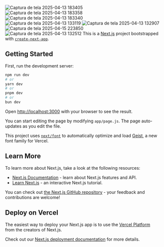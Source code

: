 ![Captura de tela 2025-04-13 183405](https://github.com/user-attachments/assets/3573d209-efec-4cec-8575-384d9f7d04f7)
![Captura de tela 2025-04-13 183358](https://github.com/user-attachments/assets/a864ddda-52ae-4cf3-961d-92d78d6006cc)
![Captura de tela 2025-04-13 183340](https://github.com/user-attachments/assets/45677e29-7e59-4a88-bd9d-ee474034f7cb)
![Captura de tela 2025-04-13 133119](https://github.com/user-attachments/assets/e2556074-5c68-49cb-9a1b-e7196d1ba881)
![Captura de tela 2025-04-13 132907](https://github.com/user-attachments/assets/4e0b316a-f358-4561-9342-cf2f6ff2d05e)
![Captura de tela 2025-04-15 223850](https://github.com/user-attachments/assets/eec1671e-e6a2-4cfb-a8e9-b9ff69130969)
![Captura de tela 2025-04-13 132512](https://github.com/user-attachments/assets/5c7c56be-198a-469d-a027-235aa59a5376)
This is a [Next.js](https://nextjs.org) project bootstrapped with [`create-next-app`](https://nextjs.org/docs/app/api-reference/cli/create-next-app).

## Getting Started

First, run the development server:

```bash
npm run dev
# or
yarn dev
# or
pnpm dev
# or
bun dev
```

Open [http://localhost:3000](http://localhost:3000) with your browser to see the result.

You can start editing the page by modifying `app/page.js`. The page auto-updates as you edit the file.

This project uses [`next/font`](https://nextjs.org/docs/app/building-your-application/optimizing/fonts) to automatically optimize and load [Geist](https://vercel.com/font), a new font family for Vercel.

## Learn More

To learn more about Next.js, take a look at the following resources:

- [Next.js Documentation](https://nextjs.org/docs) - learn about Next.js features and API.
- [Learn Next.js](https://nextjs.org/learn) - an interactive Next.js tutorial.

You can check out [the Next.js GitHub repository](https://github.com/vercel/next.js) - your feedback and contributions are welcome!

## Deploy on Vercel

The easiest way to deploy your Next.js app is to use the [Vercel Platform](https://vercel.com/new?utm_medium=default-template&filter=next.js&utm_source=create-next-app&utm_campaign=create-next-app-readme) from the creators of Next.js.

Check out our [Next.js deployment documentation](https://nextjs.org/docs/app/building-your-application/deploying) for more details.
